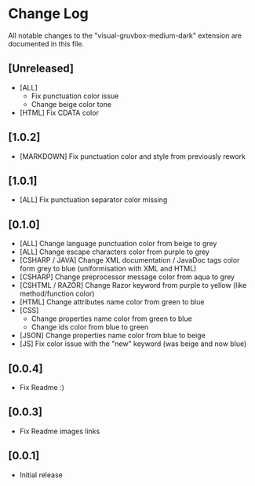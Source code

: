 # Change Log
All notable changes to the "visual-gruvbox-medium-dark" extension are documented in this file.

## [Unreleased]
- [ALL] 
    - Fix punctuation color issue
    - Change beige color tone
- [HTML] Fix CDATA color

## [1.0.2]
- [MARKDOWN] Fix punctuation color and style from previously rework

## [1.0.1]
- [ALL] Fix punctuation separator color missing

## [0.1.0]
- [ALL] Change language punctuation color from beige to grey
- [ALL] Change escape characters color from purple to grey
- [CSHARP / JAVA] Change XML documentation / JavaDoc tags color form grey to blue (uniformisation with XML and HTML)
- [CSHARP] Change preprocessor message color from aqua to grey
- [CSHTML / RAZOR] Change Razor keyword from purple to yellow (like method/function color)
- [HTML] Change attributes name color from green to blue
- [CSS] 
    - Change properties name color from green to blue
    - Change ids color from blue to green
- [JSON] Change properties name color from blue to beige
- [JS] Fix color issue with the "new" keyword (was beige and now blue)

## [0.0.4]
- Fix Readme :)
## [0.0.3]
- Fix Readme images links
## [0.0.1]
- Initial release
